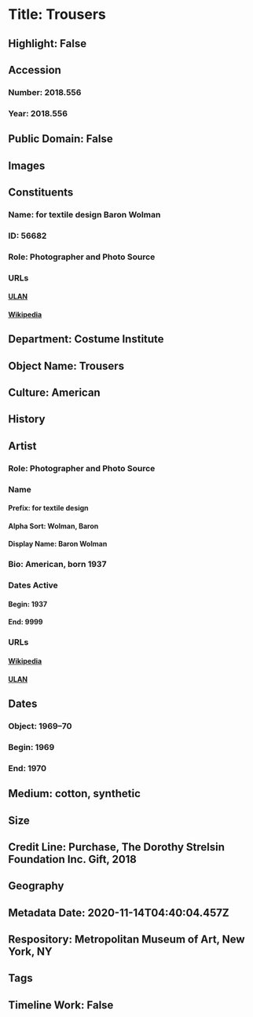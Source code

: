 # Title: Trousers
## Highlight: False
## Accession
### Number: 2018.556
### Year: 2018.556
## Public Domain: False
## Images
## Constituents
### Name: for textile design Baron Wolman
### ID: 56682
### Role: Photographer and Photo Source
### URLs
#### [ULAN](http://vocab.getty.edu/page/ulan/500338390)
#### [Wikipedia](https://www.wikidata.org/wiki/Q4862928)
## Department: Costume Institute
## Object Name: Trousers
## Culture: American
## History
## Artist
### Role: Photographer and Photo Source
### Name
#### Prefix: for textile design
#### Alpha Sort: Wolman, Baron
#### Display Name: Baron Wolman
### Bio: American, born 1937
### Dates Active
#### Begin: 1937
#### End: 9999
### URLs
#### [Wikipedia](https://www.wikidata.org/wiki/Q4862928)
#### [ULAN](http://vocab.getty.edu/page/ulan/500338390)
## Dates
### Object: 1969–70
### Begin: 1969
### End: 1970
## Medium: cotton, synthetic
## Size
## Credit Line: Purchase, The Dorothy Strelsin Foundation Inc. Gift, 2018
## Geography
## Metadata Date: 2020-11-14T04:40:04.457Z
## Respository: Metropolitan Museum of Art, New York, NY
## Tags
## Timeline Work: False